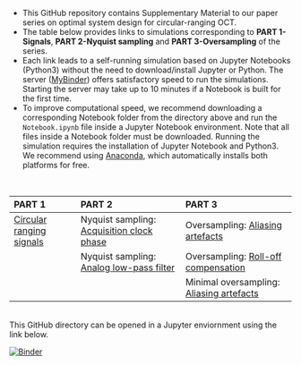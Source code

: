 <!-- <img src="readme.png" alt="drawing" width="800"/> -->
<!-- 
Norman Lippok<sup>1,2</sup>, Benjamin J. Vakoc<sup>1,2,3</sup> <br>
<i><sub><sup>1</sup>Wellman Center for Photomedicine, Massachusetts General Hospital, Boston, MA 02114, USA<br>
<sup>2</sup>Harvard Medical School, Boston, MA 02115, USA<br>
<sup>3</sup>Institute for Medical Engineering and Science, Massachusetts Institute of Technology, Cambridge, MA 02139, USA </sub>
</i> 
-->

* This GitHub repository contains Supplementary Material to our paper series on optimal system design for circular-ranging OCT. 
* The table below provides links to simulations corresponding to **PART 1-Signals**, **PART 2-Nyquist sampling** and **PART 3-Oversampling** of the series.
* Each link leads to a self-running simulation based on Jupyter Notebooks (Python3) without the need to download/install Jupyter or Python. The server (<a href="https://mybinder.org" target="_blank">MyBinder</a>) offers satisfactory speed to run the simulations. Starting the server may take up to 10 minutes if a Notebook is built for the first time.
* To improve computational speed, we recommend downloading a corresponding Notebook folder from the directory above and run the `Notebook.ipynb` file inside a Jupyter Notebook environment. Note that all files inside a Notebook folder must be downloaded. Running the simulation requires the installation of Jupyter Notebook and Python3. We recommend using <a href="https://www.anaconda.com/products/individual" target="_blank">Anaconda</a>, which automatically installs both platforms for free. 

<br>

| PART 1 | PART 2 | PART 3 |
| :--- | :--- | :--- |
| <a href="https://mybinder.org/v2/gh/nlippok/Notebooks-CR-OCT-Sampling-public/HEAD?urlpath=%2Fvoila%2Frender%2FPart1%2FNotebook.ipynb" target="_blank">Circular ranging signals</a> | Nyquist sampling: <a href="https://mybinder.org/v2/gh/nlippok/Notebooks-CR-OCT-Sampling-public/HEAD?urlpath=%2Fvoila%2Frender%2FPart2%2FPhase%2FNotebook.ipynb" target="_blank">Acquisition clock phase</a> | Oversampling: <a href="https://mybinder.org/v2/gh/nlippok/Notebooks-CR-OCT-Sampling-public/HEAD?urlpath=%2Fvoila%2Frender%2FPart3%2FArtefacts%2FNotebook.ipynb" target="_blank">Aliasing artefacts</a> |
| | Nyquist sampling: <a href="https://mybinder.org/v2/gh/nlippok/Notebooks-CR-OCT-Sampling-public/HEAD?urlpath=%2Fvoila%2Frender%2FPart2%2FSNR%2FNotebook.ipynb" target="_blank">Analog low-pass filter</a> | Oversampling: <a href="https://mybinder.org/v2/gh/nlippok/Notebooks-CR-OCT-Sampling-public/HEAD?urlpath=%2Fvoila%2Frender%2FPart3%2FRoll-off%2FNotebook.ipynb" target="_blank">Roll-off compensation</a> |
| | | Minimal oversampling: <a href="https://mybinder.org/v2/gh/nlippok/Notebooks-CR-OCT-Sampling-public/HEAD?urlpath=%2Fvoila%2Frender%2FPart3%2FMinimal%20oversampling%2FNotebook1.ipynb" target="_blank">Aliasing artefacts</a>| 

<br>
This GitHub directory can be opened in a Jupyter enviornment using the link below.

[![Binder](https://mybinder.org/badge_logo.svg)](https://mybinder.org/v2/gh/nlippok/Notebooks-CR-OCT-Sampling-public/HEAD)


